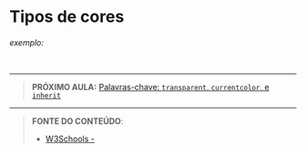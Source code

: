 # Tipos de cores





###### exemplo:

``` css
```





***

> **PRÓXIMO AULA:** [Palavras-chave: `transparent`, `currentcolor`, e `inherit`](../21.5-palavras-chave)

***


> **FONTE DO CONTEÚDO**:
>
> - [W3Schools - ]()

